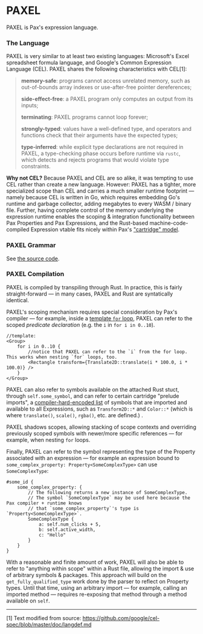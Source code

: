 # PAXEL

PAXEL is Pax's expression language.

### The Language

PAXEL is very similar to at least two existing languages: Microsoft's Excel spreadsheet formula language, and Google's Common Expression Language (CEL). PAXEL shares the following characteristics with CEL[1]:

> **memory-safe**: programs cannot access unrelated memory, such as out-of-bounds array indexes or use-after-free pointer dereferences;
> 
> **side-effect-free**: a PAXEL program only computes an output from its inputs;
> 
> **terminating**: PAXEL programs cannot loop forever;
> 
> **strongly-typed**: values have a well-defined type, and operators and functions check that their arguments have the expected types;
> 
> **type-inferred**: while explicit type declarations are not required in PAXEL, a type-checking phase occurs before runtime via `rustc`, which detects and rejects programs that would violate type constraints.

**Why not CEL?** Because PAXEL and CEL are so alike, it was tempting to use CEL rather than create a new language.  However:  PAXEL has a tighter, more specialized scope than CEL and carries a much smaller runtime footprint — namely because CEL is written in Go, which requires embedding Go's runtime and garbage collector, adding megabytes to every WASM / binary file.  Further, having complete control of the memory underlying the expression runtime enables the scoping & integration functionality between Pax Properties and Pax Expressions, and the Rust-based machine-code-compiled Expression vtable fits nicely within Pax's ["cartridge" model](./reference-compilation-model.md).

### PAXEL Grammar

See [the source code](https://www.github.com/pax-lang/pax/blob/master/pax-compiler/src/pax.pest#L101).

### PAXEL Compilation

PAXEL is compiled by transpiling through Rust.  In practice, this is fairly straight-forward — in many cases, PAXEL and Rust are syntatically identical.

PAXEL's scoping mechanism requires special consideration by Pax's compiler — for example, inside a [template `for` loop](./start-key-concepts-templates.md#for), PAXEL can refer to the scoped _predicate declaration_ (e.g. the `i` in `for i in 0..10`). 

```
//template:
<Group>
    for i in 0..10 {
        //notice that PAXEL can refer to the `i` from the for loop.  This works when nesting `for` loops, too.
        <Rectangle transform={Translate2D::translate(i * 100.0, i * 100.0)} /> 
    }
</Group>
```

PAXEL can also refer to symbols available on the attached Rust stuct, through `self.some_symbol`, and can refer to certain cartridge "prelude imports", a [compiler-hard-encoded list]() of symbols that are imported and available to all Expressions, such as `Transform2D::*` and `Color::*` (which is where `translate()`, `scale()`, `rgba()`, etc. are defined.) .

PAXEL shadows scopes, allowing stacking of scope contexts and overriding previously scoped symbols with newer/more specific references — for example, when nesting `for` loops.

Finally, PAXEL can refer to the symbol representing the type of the Property associated with an expression — for example an expression bound to `some_complex_property: Property<SomeComplexType>` can use `SomeComplexType`:
```
#some_id {
    some_complex_property: {
        // The following returns a new instance of SomeComplexType.
        // The symbol `SomeComplexType` may be used here because the Pax compiler + runtime knows
        // that `some_complex_property`'s type is `Property<SomeComplexType>`.
        SomeComplexType {
            a: self.num_clicks + 5,
            b: self.active_width,
            c: "Hello"
        }
    }
}
```

With a reasonable and finite amount of work, PAXEL will also be able to refer to "anything within scope" within a Rust file, allowing the import & use of arbitrary symbols & packages.  This approach will build on the `get_fully_qualified_type` work done by the parser to reflect on Property types.  Until that time, using an arbitrary import — for example, calling an imported method — requires re-exposing that method through a method available on `self`.

---

[1] Text modified from source: https://github.com/google/cel-spec/blob/master/doc/langdef.md